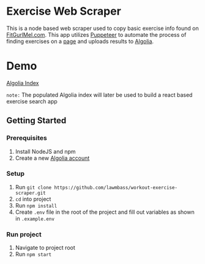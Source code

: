 # Exercise Web Scraper
This is a node based web scraper used to copy basic exercise info found on [FitGurlMel.com](https://fitgurlmel.com). This app utilizes [Puppeteer](https://github.com/GoogleChrome/puppeteer) to automate the process of finding exercises on a [page](https://fitgurlmel.com/pages/fitgurlmel-exercise-database) and uploads results to [Algolia](https://www.algolia.com).

# Demo
[Algolia Index](https://www.algolia.com/realtime-search-demo/exercises-a33a3dbe-8fe5-42ca-ac6d-7648a6e7db55)

`note:` The populated Algolia index will later be used to build a react based exercise search app

## Getting Started

### Prerequisites

1. Install NodeJS and npm
1. Create a new [Algolia account](https://www.algolia.com)

### Setup

1. Run `git clone https://github.com/lawmbass/workout-exercise-scraper.git`
1. `cd` into project
1. Run `npm install`
1. Create `.env` file in the root of the project and fill out variables as shown in `.example.env`

### Run project

1. Navigate to project root
1. Run `npm start`